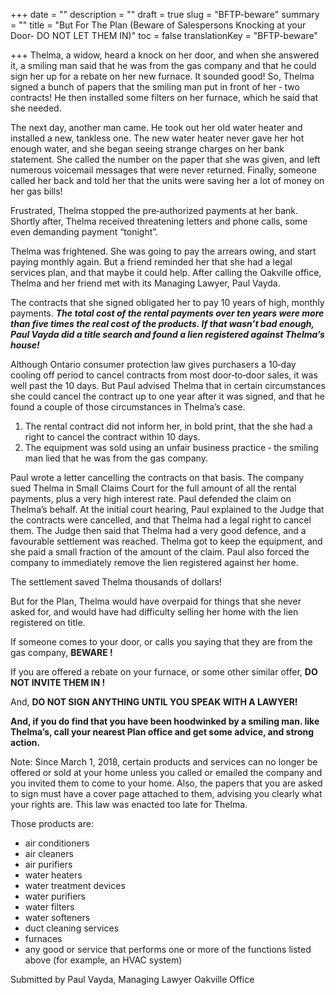 +++
date = ""
description = ""
draft = true
slug = "BFTP-beware"
summary = ""
title = "But For The Plan (Beware of Salespersons Knocking at your Door- DO NOT LET THEM IN)"
toc = false
translationKey = "BFTP-beware"

+++
Thelma, a widow, heard a knock on her door, and when she answered it, a smiling man said that he was from the gas company and that he could sign her up for a rebate on her new furnace. It sounded good! So, Thelma signed a bunch of papers that the smiling man put in front of her ‐ two contracts! He then installed some filters on her furnace, which he said that she needed.

The next day, another man came. He took out her old water heater and installed a new, tankless one. The new water heater never gave her hot enough water, and she began seeing strange charges on her bank statement. She called the number on the paper that she was given, and left numerous voicemail messages that were never returned. Finally, someone called her back and told her that the units were saving her a lot of money on her gas bills!

Frustrated, Thelma stopped the pre‐authorized payments at her bank. Shortly after, Thelma received threatening letters and phone calls, some even demanding payment “tonight”.

Thelma was frightened. She was going to pay the arrears owing, and start paying monthly again. But a friend reminded her that she had a legal services plan, and that maybe it could help. After calling the Oakville office, Thelma and her friend met with its Managing Lawyer, Paul Vayda.

The contracts that she signed obligated her to pay 10 years of high, monthly payments. **_The total cost of the rental payments over ten years were more than five times the real cost of the products. If that wasn’t bad enough, Paul Vayda did a title search and found a lien registered against Thelma’s house!_**

Although Ontario consumer protection law gives purchasers a 10‐day cooling off period to cancel contracts from most door‐to‐door sales, it was well past the 10 days. But Paul advised Thelma that in certain circumstances she could cancel the contract up to one year after it was signed, and that he found a couple of those circumstances in Thelma’s case.

1. The rental contract did not inform her, in bold print, that the she had a right to cancel the contract within 10 days.
2. The equipment was sold using an unfair business practice ‐ the smiling man lied that he was from the gas company.

Paul wrote a letter cancelling the contracts on that basis. The company sued Thelma in Small Claims Court for the full amount of all the rental payments, plus a very high interest rate. Paul defended the claim on Thelma’s behalf. At the initial court hearing, Paul explained to the Judge that the contracts were cancelled, and that Thelma had a legal right to cancel them. The Judge then said that Thelma had a very good defence, and a favourable settlement was reached. Thelma got to keep the equipment, and she paid a small fraction of the amount of the claim. Paul also forced the company to immediately remove the lien registered against her home.

The settlement saved Thelma thousands of dollars!

But for the Plan, Thelma would have overpaid for things that she never asked for, and would have had difficulty selling her home with the lien registered on title.

If someone comes to your door, or calls you saying that they are from the gas company, **BEWARE !**

If you are offered a rebate on your furnace, or some other similar offer, **DO NOT INVITE THEM IN !**

And, **DO NOT SIGN ANYTHING UNTIL YOU SPEAK WITH A LAWYER!**

**And, if you do find that you have been hoodwinked by a smiling man. like Thelma’s, call your nearest Plan office and get some advice, and strong action.**

Note: Since March 1, 2018, certain products and services can no longer be offered or sold at your home unless you called or emailed the company and you invited them to come to your home. Also, the papers that you are asked to sign must have a cover page attached to them, advising you clearly what your rights are. This law was enacted too late for Thelma.

Those products are:

* air conditioners
* air cleaners
* air purifiers
* water heaters
* water treatment devices
* water purifiers
* water filters
* water softeners
* duct cleaning services
* furnaces
* any good or service that performs one or more of the functions listed above (for example, an HVAC system)

Submitted by Paul Vayda,
Managing Lawyer
Oakville Office